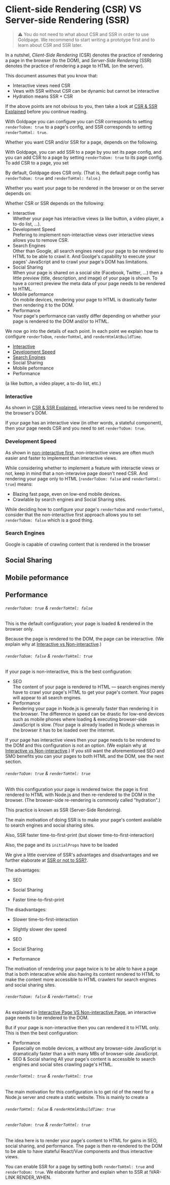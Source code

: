 # Client-side Rendering (CSR) VS Server-side Rendering (SSR)

> :warning: You do not need to what about CSR and SSR in order to use Goldpage.
> We recommend to start writing a prototype first and to learn about CSR and SSR later.

In a nutshel,
*Client-Side Rendering* (CSR) denotes the practice of rendering a page in the browser (to the DOM),
and *Server-Side Rendering* (SSR) denotes the practice of rendering a page to HTML (on the server).

This document assumes that you know that:
- Interactive views need CSR
- Vews with SSR without CSR can be dynamic but cannot be interactive
- Hydration means SSR + CSR

If the above points are not obvious to you,
then take a look at [CSR & SSR Explained]()
before you continue reading.

With Goldpage you can configure
you can 
CSR corresponds to setting `renderToDom: true` to a page's config, and
SSR corresponds to setting `renderToHtml: true`.

Whether you want CSR and/or SSR for a page, depends on the following.

With Goldpage,
you can add SSR to a page by you set its page config,
and you can add CSR to a page by setting `renderToDom: true` to its page config.
To add CSR to a page, you set 

By default, Goldpage does CSR only.
(That is, the default page config has `renderToDom: true` and `renderToHtml: false`.)


Whether you want your page to be rendered in the browser or on the server depends on:

Whether CSR or SSR depends on the following:
- Interactive
  <br/>
  Whether your page has interactive views (a like button, a video player, a to-do list, ...).
- Development Speed
  <br/>
  Prefering to implement non-interactive views over interactive views allows you to remove CSR.
- Search Engines
  <br/>
  Other than Google,
  all search engines need your page to be rendered to HTML to be able to crawl it.
  And Goolge's capability to execute your pages' JavaScript and to crawl your page's DOM has limitations.
- Social Sharing
  <br/>
  When your page is shared on a social site (Facebook, Twitter, ...) then a little preview (title, description, and image) of your page is shown.
  To have a correct preview the meta data of your page needs to be rendered to HTML.
- Mobile peformance
  <br/>
  On mobile devices,
  rendering your page to HTML is drastically faster then rendering it to the DOM.
- Performance
  <br/>
  Your page's performance can vastly differ depending on whether your page is rendered to the DOM and/or to HTML.

We now go into the details of each point.
In each point we explain how to configure `renderToDom`, `renderToHtml`, and `renderHtmlAtBuildTime`.

- [Interactive](#interactive)
- [Development Speed](#development-speed)
- [Search Engines](#search-engines)
- Social Sharing
- Mobile peformance
- Performance



(a like button, a video player, a to-do list, etc.)



### Interactive

As shown in [CSR & SSR Explained](),
interactive views need to be rendered to the browser's DOM.

If your page has an interactive view (in other words, a stateful component),
then your page needs CSR and
you need to set `renderToDom: true`.

### Development Speed

As shown in [non-interactive first](),
non-interactive views are often much easier and faster to implement than interactive views.

While considering whether to implement a feature with interactie views or not,
keep in mind that a non-interavive page doesn't need CSR.
And rendering your page only to HTML (`renderToDom: false` and `renderToHtml: true`) means:
- Blazing fast page, even on low-end mobile devices.
- Crawlable by search engines and Social Sharing sites.

While deciding how to configure your page's `renderToDom` and `renderToHtml`,
consider that the non-interactive first approach allows you to set `renderToDom: false` which is a good thing.




### Search Engines

Google is capable of crawling content that is rendered in the browser



## Social Sharing

## Mobile peformance

## Performance










###### `renderToDom: true` & `renderToHtml: false`

This is the default configuration;
your page is loaded & rendered in the browser only.

Because the page is rendered to the DOM, the page can be interactive.
(We explain why at [Interactive vs Non-interactive]().)

###### `renderToDom: false` & `renderToHtml: true`

If your page is non-interactive, this is the best configuration:
- SEO
  <br/>
  The content of your page is rendered to HTML &mdash; search engines merely have to crawl your page's HTML to get your page's content.
  Your pages will appear to all search engines.
- Performance
  <br/>
  Rendering your page in Node.js is generally faster than rendering it in the browser.
  The difference in speed can be drastic for low-end devices such as mobile phones where
  loading & executing browser-side JavaScript is slow.
  (Your page is already loaded in Node.js whereas in the browser it has to be loaded over the internet.

If your page has interactive views then your page needs to be rendered to the DOM and this configuration is not an option.
(We explain why at [Interactive vs Non-interactive]().)
If you still want the aforementioned SEO and SMO benefits you can your pages to both HTML and the DOM,
see the next section.


###### `renderToDom: true` & `renderToHtml: true`

With this configuration your page is rendered twice:
the page is first rendered to HTML with Node.js and then re-rendered to the DOM in the browser.
(The browser-side re-rendering is commonly called "hydration".)

This practice is known as SSR (Server-Side Rendering).

The main motivation of doing SSR is to make your page's content available to search engines and social sharing sites.

Also, SSR faster time-to-first-print (but slower time-to-first-interaction)

Also, the page and its `initialProps` have to be loaded

We give a little overview of SSR's advantages and disadvantages and we
further elaborate at [SSR or not to SSR?]().

The advantages:
- SEO
  
- Social Sharing
- Faster time-to-first-print

The disadvantages:
- Slower time-to-first-interaction
- Slightly slower dev speed

- SEO
- Social Sharing
- Performance

The motivation of rendering your page twice is to be able to have a page that is both interacative while also having its content rendered to HTML to make the content more accessible to HTML crawlers for search engines and social sharing sites.

###### `renderToDom: false` & `renderToHtml: true`

As explained in [Interactive Page VS Non-interactive Page](),
an interactive page needs to be rendered to the DOM.

But if your page is non-interactive then you can rendered it to HTML only.
This is then the best configuration:
- Performance
  <br/>
  Epsecially on mobile devices, a without any browser-side JavaScript is dramatically faster than a
  with many MBs of browser-side JavaScript.
- SEO & Social sharing
  All your page's content is accessible to search engines and social sites crawling page's HTML.

###### `renderToHtml: true` & `renderToHtml: true`

The main motivation for this configuration is to get rid of the need for a Node.js server and create a static website.
This is mainly to create a 

###### `renderToHtml: false` & `renderHtmlAtBuildTime: true`






###### `renderToDom: true` & `renderToHtml: true`

The idea here is to render your page's content to HTML for gains in SEO, social sharing, and performance.
The page is then re-rendered to the DOM to be able to have stateful React/Vue components and thus interactive views.

You can enable SSR for a page by setting both `renderToHtml: true` and `renderToDom: true`.
We elaborate further and explain when to SSR at !VAR-LINK RENDER_WHEN.








